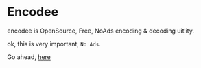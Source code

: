 # Encodee

encodee is OpenSource, Free, NoAds encoding & decoding uitlity.

ok, this is very important, `No Ads`.

Go ahead, [here](https://imjuni.github.io/encodee)
